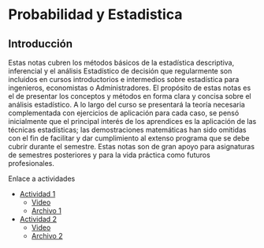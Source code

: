 # Probabilidad y Estadistica

## Introducción
Estas notas cubren los métodos básicos de la estadística descriptiva, inferencial y el análisis Estadístico de decisión que regularmente son incluidos en cursos introductorios e intermedios sobre estadística para ingenieros, economistas o Administradores. El propósito de estas notas es el de presentar los conceptos y métodos en forma clara y concisa sobre el análisis estadístico. A lo largo del curso se presentará la teoría necesaria complementada con ejercicios de aplicación para cada caso, se pensó inicialmente que el principal interés de los aprendices es la aplicación de las técnicas estadísticas; las demostraciones matemáticas han sido omitidas con el fin de facilitar y dar cumplimiento al extenso programa que se debe cubrir durante el semestre. Estas notas son de gran apoyo para asignaturas de semestres posteriores y para la vida práctica como futuros profesionales.

Enlace a actividades
* [Actividad 1](https://prye.readthedocs.io/es/latest/Capitulo_1/005_guia_1.html)
  * [Video](https://www.youtube.com/watch?v=1-NxScaAtjE)
  * [Archivo 1](https://prye.readthedocs.io/es/latest/Capitulo_1/005_guia_1.html)
* [Actividad 2](https://prye.readthedocs.io/es/latest/Capitulo_1/005_guia_1.html)
  * [Video](https://www.youtube.com/watch?v=1-NxScaAtjE)
  * [Archivo 2](https://prye.readthedocs.io/es/latest/Capitulo_1/005_guia_1.html)
